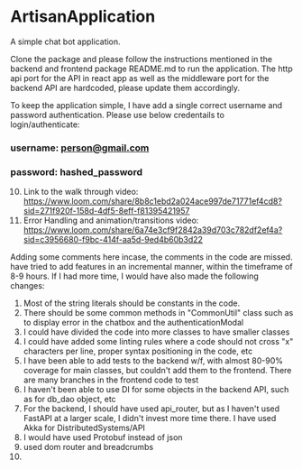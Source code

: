 # ArtisanApplication
A simple chat bot application.

Clone the package and please follow the instructions mentioned in the backend and frontend package README.md to run the application.
The http api port for the API in react app as well as the middleware port for the backend API are hardcoded, please update them accordingly.

To keep the application simple, I have add a single correct username and password authentication.
Please use below credentails to login/authenticate:

### username: person@gmail.com
### password: hashed_password

10. Link to the walk through video: https://www.loom.com/share/8b8c1ebd2a024ace997de71771ef4cd8?sid=271f920f-158d-4df5-8eff-f81395421957
11. Error Handling and animation/transitions video: https://www.loom.com/share/6a74e3cf9f2842a39d703c782df2ef4a?sid=c3956680-f9bc-414f-aa5d-9ed4b60b3d22



Adding some comments here incase, the comments in the code are missed.
 have tried to add features in an incremental manner, within the timeframe of 8-9 hours. If I had more time, I would have also made the following changes:

1. Most of the string literals should be constants in the code.
2. There should be some common methods in "CommonUtil" class such as to display error in the chatbox and the authenticationModal
3. I could have divided the code into more classes to have smaller classes
4. I could have added some linting rules where a code should not cross "x" characters per line, proper syntax positioning in the code, etc
5. I have been able to add tests to the backend w/f, with almost 80-90% coverage for main classes, but couldn't add them to the frontend. There are many branches in the frontend code to test
6. I haven't been able to use DI for some objects in the backend API, such as for db_dao object, etc
7. For the backend, I should have used api_router, but as I haven't used FastAPI at a larger scale, I didn't invest more time there. I have used Akka for DistributedSystems/API
8. I would have used Protobuf instead of json
9. used dom router and breadcrumbs
10.

